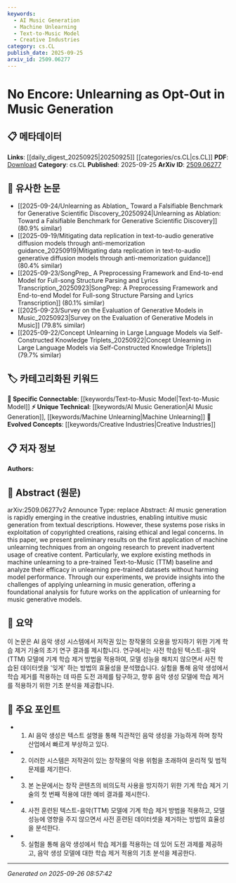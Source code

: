 ```yaml
---
keywords:
  - AI Music Generation
  - Machine Unlearning
  - Text-to-Music Model
  - Creative Industries
category: cs.CL
publish_date: 2025-09-25
arxiv_id: 2509.06277
---
```


<!-- KEYWORD_LINKING_METADATA:
{
  "processed_timestamp": "2025-09-26T08:57:42.303645",
  "vocabulary_version": "1.0",
  "selected_keywords": [
    "AI Music Generation",
    "Machine Unlearning",
    "Text-to-Music Model",
    "Creative Industries"
  ],
  "rejected_keywords": [],
  "similarity_scores": {
    "AI Music Generation": 0.85,
    "Machine Unlearning": 0.9,
    "Text-to-Music Model": 0.88,
    "Creative Industries": 0.8
  },
  "extraction_method": "AI_prompt_based",
  "budget_applied": true,
  "candidates_json": {
    "candidates": [
      {
        "surface": "AI music generation",
        "canonical": "AI Music Generation",
        "aliases": [
          "Music Generation AI",
          "Generative Music AI"
        ],
        "category": "unique_technical",
        "rationale": "This term is central to the paper's theme and connects to discussions on AI applications in creative industries.",
        "novelty_score": 0.75,
        "connectivity_score": 0.65,
        "specificity_score": 0.8,
        "link_intent_score": 0.85
      },
      {
        "surface": "machine unlearning",
        "canonical": "Machine Unlearning",
        "aliases": [
          "Unlearning Techniques",
          "Data Forgetting"
        ],
        "category": "unique_technical",
        "rationale": "Machine unlearning is a novel concept crucial for ethical AI, especially in creative content management.",
        "novelty_score": 0.8,
        "connectivity_score": 0.7,
        "specificity_score": 0.85,
        "link_intent_score": 0.9
      },
      {
        "surface": "Text-to-Music",
        "canonical": "Text-to-Music Model",
        "aliases": [
          "TTM",
          "Text-to-Music Generation"
        ],
        "category": "specific_connectable",
        "rationale": "This is a specific application of AI in music, linking to broader AI model discussions.",
        "novelty_score": 0.68,
        "connectivity_score": 0.78,
        "specificity_score": 0.82,
        "link_intent_score": 0.88
      },
      {
        "surface": "creative industries",
        "canonical": "Creative Industries",
        "aliases": [
          "Creative Sector",
          "Artistic Industries"
        ],
        "category": "evolved_concepts",
        "rationale": "This term connects AI's impact on various sectors, emphasizing its transformative role.",
        "novelty_score": 0.6,
        "connectivity_score": 0.72,
        "specificity_score": 0.7,
        "link_intent_score": 0.8
      }
    ],
    "ban_list_suggestions": [
      "pre-trained",
      "baseline",
      "preliminary results"
    ]
  },
  "decisions": [
    {
      "candidate_surface": "AI music generation",
      "resolved_canonical": "AI Music Generation",
      "decision": "linked",
      "scores": {
        "novelty": 0.75,
        "connectivity": 0.65,
        "specificity": 0.8,
        "link_intent": 0.85
      }
    },
    {
      "candidate_surface": "machine unlearning",
      "resolved_canonical": "Machine Unlearning",
      "decision": "linked",
      "scores": {
        "novelty": 0.8,
        "connectivity": 0.7,
        "specificity": 0.85,
        "link_intent": 0.9
      }
    },
    {
      "candidate_surface": "Text-to-Music",
      "resolved_canonical": "Text-to-Music Model",
      "decision": "linked",
      "scores": {
        "novelty": 0.68,
        "connectivity": 0.78,
        "specificity": 0.82,
        "link_intent": 0.88
      }
    },
    {
      "candidate_surface": "creative industries",
      "resolved_canonical": "Creative Industries",
      "decision": "linked",
      "scores": {
        "novelty": 0.6,
        "connectivity": 0.72,
        "specificity": 0.7,
        "link_intent": 0.8
      }
    }
  ]
}
-->

# No Encore: Unlearning as Opt-Out in Music Generation

## 📋 메타데이터

**Links**: [[daily_digest_20250925|20250925]] [[categories/cs.CL|cs.CL]]
**PDF**: [Download](https://arxiv.org/pdf/2509.06277.pdf)
**Category**: cs.CL
**Published**: 2025-09-25
**ArXiv ID**: [2509.06277](https://arxiv.org/abs/2509.06277)

## 🔗 유사한 논문
- [[2025-09-24/Unlearning as Ablation_ Toward a Falsifiable Benchmark for Generative Scientific Discovery_20250924|Unlearning as Ablation: Toward a Falsifiable Benchmark for Generative Scientific Discovery]] (80.9% similar)
- [[2025-09-19/Mitigating data replication in text-to-audio generative diffusion models through anti-memorization guidance_20250919|Mitigating data replication in text-to-audio generative diffusion models through anti-memorization guidance]] (80.4% similar)
- [[2025-09-23/SongPrep_ A Preprocessing Framework and End-to-end Model for Full-song Structure Parsing and Lyrics Transcription_20250923|SongPrep: A Preprocessing Framework and End-to-end Model for Full-song Structure Parsing and Lyrics Transcription]] (80.1% similar)
- [[2025-09-23/Survey on the Evaluation of Generative Models in Music_20250923|Survey on the Evaluation of Generative Models in Music]] (79.8% similar)
- [[2025-09-22/Concept Unlearning in Large Language Models via Self-Constructed Knowledge Triplets_20250922|Concept Unlearning in Large Language Models via Self-Constructed Knowledge Triplets]] (79.7% similar)

## 🏷️ 카테고리화된 키워드
**🔗 Specific Connectable**: [[keywords/Text-to-Music Model|Text-to-Music Model]]
**⚡ Unique Technical**: [[keywords/AI Music Generation|AI Music Generation]], [[keywords/Machine Unlearning|Machine Unlearning]]
**🚀 Evolved Concepts**: [[keywords/Creative Industries|Creative Industries]]

## 📋 저자 정보

**Authors:** 

## 📄 Abstract (원문)

arXiv:2509.06277v2 Announce Type: replace 
Abstract: AI music generation is rapidly emerging in the creative industries, enabling intuitive music generation from textual descriptions. However, these systems pose risks in exploitation of copyrighted creations, raising ethical and legal concerns. In this paper, we present preliminary results on the first application of machine unlearning techniques from an ongoing research to prevent inadvertent usage of creative content. Particularly, we explore existing methods in machine unlearning to a pre-trained Text-to-Music (TTM) baseline and analyze their efficacy in unlearning pre-trained datasets without harming model performance. Through our experiments, we provide insights into the challenges of applying unlearning in music generation, offering a foundational analysis for future works on the application of unlearning for music generative models.

## 📝 요약

이 논문은 AI 음악 생성 시스템에서 저작권 있는 창작물의 오용을 방지하기 위한 기계 학습 제거 기술의 초기 연구 결과를 제시합니다. 연구에서는 사전 학습된 텍스트-음악(TTM) 모델에 기계 학습 제거 방법을 적용하여, 모델 성능을 해치지 않으면서 사전 학습된 데이터셋을 '잊게' 하는 방법의 효율성을 분석했습니다. 실험을 통해 음악 생성에서 학습 제거를 적용하는 데 따른 도전 과제를 탐구하고, 향후 음악 생성 모델에 학습 제거를 적용하기 위한 기초 분석을 제공합니다.

## 🎯 주요 포인트

- 1. AI 음악 생성은 텍스트 설명을 통해 직관적인 음악 생성을 가능하게 하며 창작 산업에서 빠르게 부상하고 있다.
- 2. 이러한 시스템은 저작권이 있는 창작물의 악용 위험을 초래하여 윤리적 및 법적 문제를 제기한다.
- 3. 본 논문에서는 창작 콘텐츠의 비의도적 사용을 방지하기 위한 기계 학습 제거 기술의 첫 번째 적용에 대한 예비 결과를 제시한다.
- 4. 사전 훈련된 텍스트-음악(TTM) 모델에 기계 학습 제거 방법을 적용하고, 모델 성능에 영향을 주지 않으면서 사전 훈련된 데이터셋을 제거하는 방법의 효율성을 분석한다.
- 5. 실험을 통해 음악 생성에서 학습 제거를 적용하는 데 있어 도전 과제를 제공하고, 음악 생성 모델에 대한 학습 제거 적용의 기초 분석을 제공한다.


---

*Generated on 2025-09-26 08:57:42*